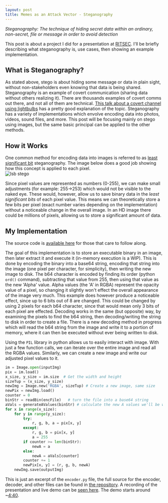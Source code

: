 ```yaml
---
layout: post
title: Memes as an Attack Vector - Steganography
---
```


*Steganography: The technique of hiding secret data within an ordinary, non-secret, file or message in order to avoid detection*  

This post is about a project I did for a presentation at [RITSEC](www.ritsec.club). I'll be briefly describing what steganography is, use cases, then showing an example implementation.  

## What is Steganography? 

As stated above, stego is about hiding some message or data in plain sight, without non-stakeholders even knowing that data is being shared. Steganography is an example of covert communication (sharing data without others realizing it).  There are thousands examples of covert comms out there, and not all of them are technical. [This talk about a covert channel using lightbulbs](https://www.youtube.com/watch?v=5QCOE8R9bxY) has a pretty good explanation of the topic. Steganography has a variety of implementations which envolve encoding data into photos, videos, sound files, and more. This post will be focusing mainly on stego using images, but the same basic principal can be applied to the other methods.  

## How it Works  

One common method for encoding data into images is referred to as [least significant bit](https://pdfs.semanticscholar.org/c07b/e5a1a6f72efcb0d06a642491ee55d6630585.pdf) steganography.  The image below does a good job showing how this concept is applied to each pixel.  
![lsb stego](images/lsb_stego.png "Source: https://crypto.stackexchange.com/questions/63450/why-doesnt-steganography-increase-the-size-of-an-uncompressed-image")  

Since pixel values are represented as numbers (0-255), we can make small adjustments (for example: 255->253) which would not be visible to the naked eye.  These would, however, allow us to save binary data in the *least significant bits* of each pixel value.  This means we can theoretically store a few bits per pixel (exact number varies depending on the implementation) without a noticeable change in the overall image.  In an HD image there could be millions of pixels, allowing us to store a significant amount of data.  

## My Implementation 

The source code is [available here](https://github.com/degenerat3/plainsight) for those that care to follow along.  

The goal of this implementation is to store an executable binary in an image, then later extract it and execute it (in-memory execution is a WIP). This is done by encoding the binary into a base64 string, encoding that string into the image (one pixel per character, for simplicity), then writing the new image to disk.  The b64 character is encoded by finding its order (python `ord()` command), subtracting that value from 255, then using that value as the new 'Alpha' value. Alpha values (the 'A' in RGBA) represent the opacity value of a pixel, so changing it slightly won't effect the overall appearance of the image very much. This example does however produce a noticeable effect, since up to 6 bits out of 8 are changed. This could be changed by using 2 pixels for each b64 character, since that would mean only 3 bits of each pixel are effected. Decoding works in the same (but opposite) way, by examining the pixels to find the b64 string, then decoding/writing the string to disk in order to create a file.  There is a new decoding method in progress which will read the b64 string from the image and write it to a portion of memory, where it can then be executed without ever being written to disk.    

Using the `PIL` library in python allows us to easily interact with image.  With just a few function calls, we can iterate over the entire image and read all the RGBA values. Similarly, we can create a new image and write our adjusted pixel values to it.  

```python
im = Image.open(inputImg)
pix = im.load()
x_size, y_size = im.size  # Get the width and height
sizeTup = (x_size, y_size)
newImg = Image.new('RGBA', sizeTup) # Create a new image, same size
newPix = newImg.load()
counter = 0
binStr = readBin(encFile)   # turn the file into a base64 string
aVals = generateAValues(binStr) # calculate the new A values we'll be writing
for x in range(x_size):
    for y in range(y_size):
        try:
            r, g, b, a = pix[x, y]
        except:
            r, g, b = pix[x, y]
            a = 255
        if counter >= len(binStr):
            newA = a
        else:
            newA = aVals[counter]
        counter += 1
        newPix[x, y] = (r, g, b, newA)
    newImg.save(outputImg)
```

This is just an excerpt of the `encoder.py` file, the full source for the encoder, decoder, and other files can be found in [the repository](https://github.com/degenerat3/plainsight). 
A recording of the presentation and live demo can be [seen here](https://www.youtube.com/watch?v=iKUQROblTxo). The demo starts around ~[4:40](https://youtu.be/iKUQROblTxo?t=280).